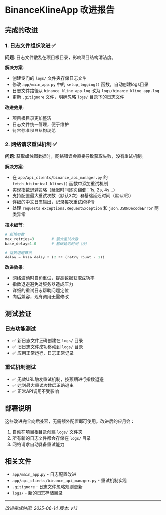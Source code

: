 # BinanceKlineApp 改进报告

## 完成的改进

### 1. 日志文件组织改进 ✅

**问题**: 日志文件散乱在项目根目录，影响项目结构清洁度。

**解决方案**:
- 创建专门的 `logs/` 文件夹存储日志文件
- 修改 `app/main_app.py` 中的 `setup_logging()` 函数，自动创建logs目录
- 日志文件路径从 `binance_kline_app.log` 改为 `logs/binance_kline_app.log`
- 更新 `.gitignore` 文件，明确忽略 `logs/` 目录下的日志文件

**改进效果**:
- 项目根目录更加整洁
- 日志文件统一管理，便于维护
- 符合标准项目结构规范

### 2. 网络请求重试机制 ✅

**问题**: 获取蜡烛图数据时，网络错误会直接导致获取失败，没有重试机制。

**解决方案**:
- 在 `app/api_clients/binance_api_manager.py` 的 `fetch_historical_klines()` 函数中添加重试机制
- 实现指数退避策略（延迟时间逐次翻倍：1s, 2s, 4s...）
- 支持配置最大重试次数（默认3次）和基础延迟时间（默认1秒）
- 详细的中文日志输出，记录每次重试的详情
- 处理 `requests.exceptions.RequestException` 和 `json.JSONDecodeError` 两类异常

**技术细节**:
```python
# 新增参数
max_retries=3        # 最大重试次数
base_delay=1.0       # 基础延迟时间（秒）

# 指数退避算法
delay = base_delay * (2 ** (retry_count - 1))
```

**改进效果**:
- 网络波动时自动重试，提高数据获取成功率
- 指数退避避免对服务器造成压力
- 详细的重试日志帮助问题定位
- 向后兼容，现有调用无需修改

## 测试验证

### 日志功能测试
- ✅ 新日志文件正确创建在 `logs/` 目录
- ✅ 旧日志文件成功移动到 `logs/` 目录
- ✅ 应用正常运行，日志正常记录

### 重试机制测试
- ✅ 无效URL触发重试机制，按预期进行指数退避
- ✅ 达到最大重试次数后正确退出
- ✅ 正常API调用不受影响

## 部署说明

这些改进完全向后兼容，无需额外配置即可使用。改进后的应用会：

1. 自动在项目根目录创建 `logs/` 文件夹
2. 所有新的日志文件都会存储在 `logs/` 目录
3. 网络请求自动具备重试能力

## 相关文件

- `app/main_app.py` - 日志配置改进
- `app/api_clients/binance_api_manager.py` - 重试机制实现
- `.gitignore` - 日志文件忽略规则更新
- `logs/` - 新的日志存储目录

---
*改进完成时间: 2025-06-14*
*版本: v1.1*
